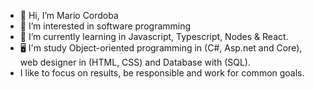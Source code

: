 - 👋 Hi, I’m Mario Cordoba  
- 👀 I’m interested in software programming 
- 🌱 I’m currently learning in Javascript, Typescript, Nodes & React.
- 🖥 I'm study  Object-oriented programming in (C#, Asp.net and Core), web designer in (HTML, CSS) and Database with (SQL).
- I like to focus on results, be responsible and work for common goals.
